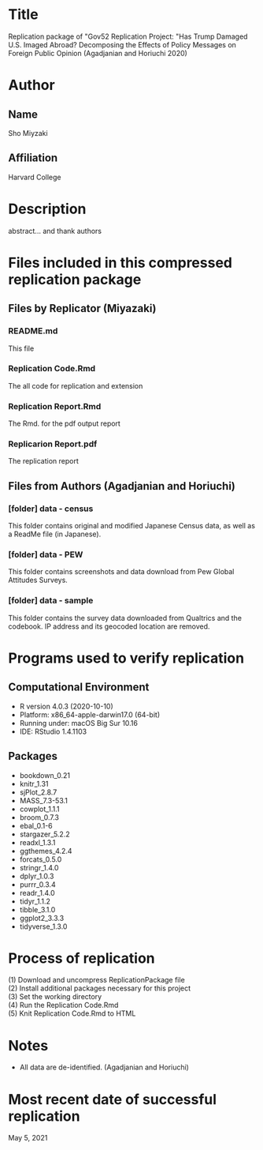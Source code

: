 # Title
Replication package of "Gov52 Replication Project: "Has Trump Damaged U.S. Imaged Abroad? Decomposing the Effects of Policy Messages on Foreign Public Opinion (Agadjanian and Horiuchi 2020)

# Author  
## Name  
Sho Miyzaki
## Affiliation  
Harvard College  

# Description  
abstract... and thank authors

# Files included in this compressed replication package  

## Files by Replicator (Miyazaki)  
### README.md  
This file  

### Replication Code.Rmd  
The all code for replication and extension  

### Replication Report.Rmd  
The Rmd. for the pdf output report  
### Replicarion Report.pdf  
The replication report  

## Files from Authors (Agadjanian and Horiuchi)
### [folder] data - census   
This folder contains original and modified Japanese Census data, as well as a ReadMe file (in Japanese).

### [folder] data - PEW  
This folder contains screenshots and data download from Pew Global Attitudes Surveys.  

### [folder] data - sample  
This folder contains the survey data downloaded from Qualtrics and the codebook. IP address and its geocoded location are removed.

# Programs used to verify replication  

## Computational Environment  
- R version 4.0.3 (2020-10-10)
- Platform: x86_64-apple-darwin17.0 (64-bit)
- Running under: macOS Big Sur 10.16
- IDE: RStudio 1.4.1103  

## Packages  
- bookdown_0.21  
- knitr_1.31  
- sjPlot_2.8.7  
- MASS_7.3-53.1   
- cowplot_1.1.1   
- broom_0.7.3    
- ebal_0.1-6      
- stargazer_5.2.2  
- readxl_1.3.1    
- ggthemes_4.2.4  
- forcats_0.5.0   
- stringr_1.4.0   
- dplyr_1.0.3     
- purrr_0.3.4    
- readr_1.4.0     
- tidyr_1.1.2     
- tibble_3.1.0    
- ggplot2_3.3.3  
- tidyverse_1.3.0  

# Process of replication  

(1) Download and uncompress ReplicationPackage file  
(2) Install additional packages necessary for this project  
(3) Set the working directory  
(4) Run the Replication Code.Rmd  
(5) Knit Replication Code.Rmd to HTML  

# Notes  

- All data are de-identified. (Agadjanian and Horiuchi)  

# Most recent date of successful replication  
May 5, 2021  